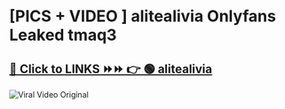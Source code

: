 
 # [PICS + VIDEO ] alitealivia Onlyfans Leaked tmaq3

## <h2><a href="https://clipsfans.com/alitealivia&ref=git">🔗 Click to LINKS ⏩⏩ 👉 🟢 alitealivia </a></h2>

<a href="https://clipsfans.com/alitealivia&ref=git" rel="nofollow" data-target="animated-image.originalLink"><img src="https://i.ibb.co.com/xMMVF88/686577567.gif" alt="Viral Video Original" style="max-width: 100%; display: inline-block;" data-target="animated-image.originalImage"></a>

